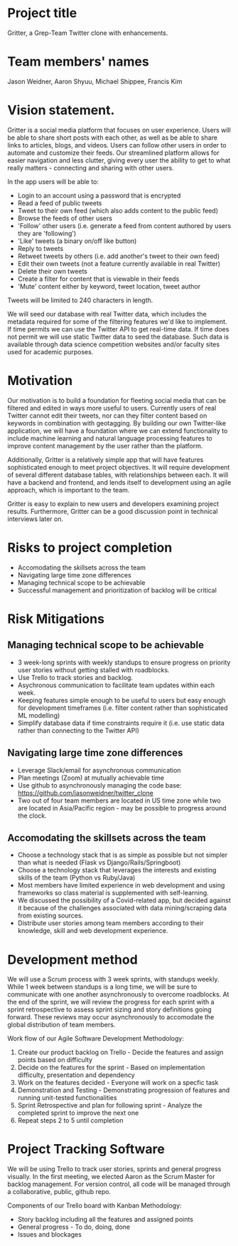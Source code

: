 # Project title
Gritter, a Grep-Team Twitter clone with enhancements.

# Team members' names
Jason Weidner, Aaron Shyuu, Michael Shippee, Francis Kim

# Vision statement.
Gritter is a social media platform that focuses on user experience. Users will be able to share short posts with each other, as well as be able to share links to articles, blogs, and videos. Users can follow other users in order to automate and customize their feeds. Our streamlined platform allows for easier navigation and less clutter, giving every user the ability to get to what really matters - connecting and sharing with other users.

In the app users will be able to:
- Login to an account using a password that is encrypted
- Read a feed of public tweets
- Tweet to their own feed (which also adds content to the public feed)
- Browse the feeds of other users
- 'Follow' other users (i.e. generate a feed from content authored by users they are 'following') 
- 'Like' tweets (a binary on/off like button)
- Reply to tweets
- Retweet tweets by others (i.e. add another's tweet to their own feed)
- Edit their own tweets (not a feature currently available in real Twitter)
- Delete their own tweets
- Create a filter for content that is viewable in their feeds
- 'Mute' content either by keyword, tweet location, tweet author

Tweets will be limited to 240 characters in length.

We will seed our database with real Twitter data, which includes the metadata required for some of the filtering features we'd like to implement. If time permits we can use the Twitter API to get real-time data. If time does not permit we will use static Twitter data to seed the database. Such data is available through data science competition websites and/or faculty sites used for academic purposes.

# Motivation
Our motivation is to build a foundation for fleeting social media that can be filtered and edited in ways more useful to users. Currently users of real Twitter cannot edit their tweets, nor can they filter content based on keywords in combination with geotagging. By building our own Twitter-like application, we will have a foundation where we can extend functionality to include machine learning and natural language processing features to improve content management by the user rather than the platform.

Additionally, Gritter is a relatively simple app that will have features sophisticated enough to meet project objectives. It will require development of several different database tables, with relationships between each. It will have a backend and frontend, and lends itself to development using an agile approach, which is important to the team. 

Gritter is easy to explain to new users and developers examining project results. Furthermore, Gritter can be a good discussion point in technical interviews later on.

# Risks to project completion
- Accomodating the skillsets across the team
- Navigating large time zone differences
- Managing technical scope to be achievable
- Successful management and prioritization of backlog will be critical

# Risk Mitigations
## Managing technical scope to be achievable
- 3 week-long sprints with weekly standups to ensure progress on priority user stories without getting stalled with roadblocks.
- Use Trello to track stories and backlog. 
- Asychronous communication to facilitate team updates within each week.
- Keeping features simple enough to be useful to users but easy enough for development timeframes (i.e. filter content rather than sophisticated ML modelling)
- Simplify database data if time constraints require it (i.e. use static data rather than connecting to the Twitter API)

## Navigating large time zone differences
- Leverage Slack/email for asynchronous communication
- Plan meetings (Zoom) at mutually achievable time
- Use github to asynchronously managing the code base: https://github.com/jasonweidner/twitter_clone
- Two out of four team members are located in US time zone while two are located in Asia/Pacific region - may be possible to progress around the clock. 

## Accomodating the skillsets across the team
- Choose a technology stack that is as simple as possible but not simpler than what is needed (Flask vs Django/Rails/Springboot)
- Choose a technology stack that leverages the interests and existing skills of the team (Python vs Ruby/Java)
- Most members have limited experience in web development and using frameworks so class material is supplemented with self-learning.
- We discussed the possibility of a Covid-related app, but decided against it because of the challenges associated with data mining/scraping data from existing sources.
- Distribute user stories among team members according to their knowledge, skill and web development experience.

# Development method
We will use a Scrum process with 3 week sprints, with standups weekly. While 1 week between standups is a long time, we will be sure to communicate with one another asynchronously to overcome roadblocks. At the end of the sprint, we will review the progress for each sprint with a sprint retrospective to assess sprint sizing and story definitions going forward. These reviews may occur asynchronously to accomodate the global distribution of team members.

Work flow of our Agile Software Development Methodology:
1. Create our product backlog on Trello - Decide the features and assign points based on difficulty
2. Decide on the features for the sprint - Based on implementation difficulty, presentation and dependency
3. Work on the features decided - Everyone will work on a specfic task 
4. Demonstration and Testing - Demonstrating progression of features and running unit-tested functionalities
5. Sprint Retrospective and plan for following sprint - Analyze the completed sprint to improve the next one
6. Repeat steps 2 to 5 until completion

# Project Tracking Software 
We will be using Trello to track user stories, sprints and general progress visually. In the first meeting, we elected Aaron as the Scrum Master for backlog management. For version control, all code will be managed through a collaborative, public, github repo.

Components of our Trello board with Kanban Methodology:
- Story backlog including all the features and assigned points
- General progress - To do, doing, done
- Issues and blockages
